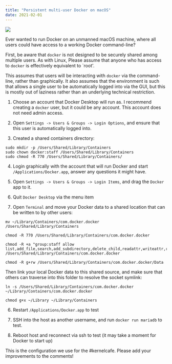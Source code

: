 ```yaml
---
title: "Persistent multi-user Docker on macOS"
date: 2021-02-01
---
```

![](https://i.snap.as/o4QoLGWZ.webp)

Ever wanted to run Docker on an unmanned macOS machine, where all users could have access to a working Docker command-line?

First, be aware that `docker` is not designed to be securely shared among multiple users. As with Linux, Please assume that anyone who has access to `docker` is effectively equivalent to \`root'.

<!--more-->

This assumes that users will be interacting with `docker` via the command-line, rather than graphically. It also assumes that the environment is such that allows a single user to be automatically logged into via the GUI, but this is mostly out of laziness rather than an underlying technical restriction.

1. Choose an account that Docker Desktop will run as. I recommend creating a `docker` user, but it could be any account. This account does not need admin access.

2. Open `Settings -> Users & Groups -> Login Options`, and ensure that this user is automatically logged into.

3. Created a shared containers directory:

```
sudo mkdir -p /Users/Shared/Library/Containers
sudo chown docker:staff /Users/Shared/Library/Containers
sudo chmod -R 770 /Users/Shared/Library/Containers/
```

4. Login graphically with the account that will run Docker and start `/Applications/Docker.app`, answer any questions it might have.

5. Open `Settings -> Users & Groups -> Login Items`, and drag the `Docker` app to it.

6. Quit `Docker Desktop` via the menu item

7. Open `Terminal` and move your Docker data to a shared location that can be written to by other users:

```
mv ~/Library/Containers/com.docker.docker /Users/Shared/Library/Containers

chmod -R 770 /Users/Shared/Library/Containers/com.docker.docker

chmod -R +a "group:staff allow list,add_file,search,add_subdirectory,delete_child,readattr,writeattr,readextattr,writeextattr,readsecurity,file_inherit,directory_inherit" /Users/Shared/Library/Containers/com.docker.docker

chmod -R g+rw /Users/Shared/Library/Containers/com.docker.docker/Data
```

Then link your local Docker data to this shared source, and make sure that others can traverse into this folder to resolve the socket symlink:

```
ln -s /Users/Shared/Library/Containers/com.docker.docker ~/Library/Containers/com.docker.docker

chmod g+x ~/Library ~/Library/Containers
```

6. Restart `/Applications/Docker.app` to test

7. SSH into the host as another username, and run `docker run mariadb` to test.

8. Reboot host and reconnect via ssh to test (it may take a moment for Docker to start up)

This is the configuration we use for the #kernelcafe. Please add your improvements to the comments!